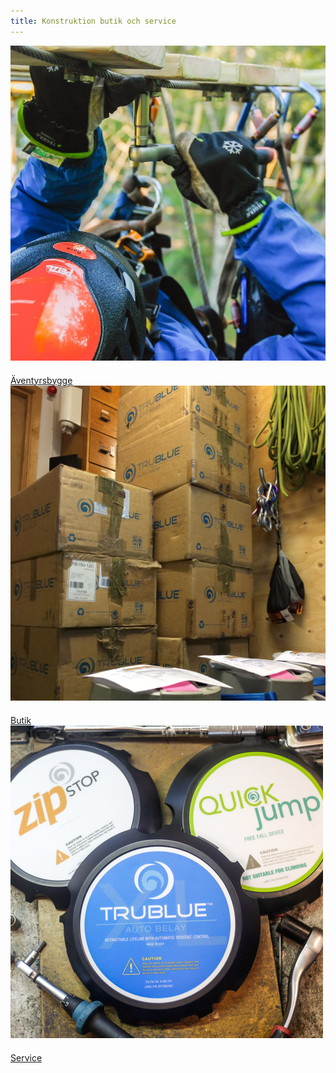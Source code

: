 ```yaml
---
title: Konstruktion butik och service
---
```



<div id="maincontainer">
<div class="mainsection" id="butikservicebygge">
    <div>
    <img src="images/bygge.jpg" class="mainpic"> 
    </div>
    <div class="buttondiv" style="margin-top:20px;"> <a href="aventyrsbygge" class="button">Äventyrsbygge</a></div>
</div>

<div class="mainsection" id="butikservicebygge">
    <div>
    <img src="images/butik.jpg" class="mainpic"> 
    </div>
<div class="buttondiv" style="margin-top:20px;"> <a href="butik" class="button">Butik</a></div>
</div>

<div class="mainsection" id="butikservicebygge">
    <div>
    <img src="images/servicetrio.jpg" class="mainpic"> 
    </div>
    <div class="buttondiv" style="margin-top:20px;"> <a href="service" class="button">Service</a></div>
</div>